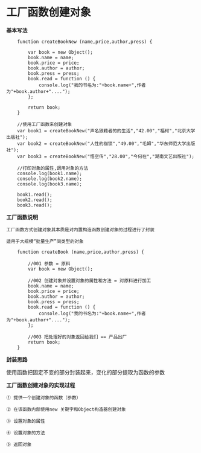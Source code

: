 # 工厂函数创建对象

**基本写法**
```
    function createBookNew (name,price,author,press) {

        var book = new Object();
        book.name = name;
        book.price = price;
        book.author = author;
        book.press = press;
        book.read = function () {
            console.log("我的书名为:"+book.name+",作者为"+book.author+"....");
        };

        return book;
    }

    //使用工厂函数来创建对象
    var book1 = createBookNew("声名狼藉者的的生活","42.00","福柯","北京大学出版社");
    var book2 = createBookNew("人性的枷锁","49.00","毛姆","华东师范大学出版社");
    var book3 = createBookNew("悟空传","28.00","今何在","湖南文艺出版社");

    //打印对象的属性,调用对象的方法
    console.log(book1.name);
    console.log(book2.name);
    console.log(book3.name);

    book1.read();
    book2.read();
    book3.read();

```
**工厂函数说明**

`工厂函数方式创建对象其本质是对内置构造函数创建对象的过程进行了封装`

`适用于大规模“批量生产”同类型的对象`
```
    function createBook (name,price,author,press) {

        //001 参数 = 原料
        var book = new Object();

        //002 创建对象并设置对象的属性和方法 = 对原料进行加工
        book.name = name;
        book.price = price;
        book.author = author;
        book.press = press;
        book.read = function () {
            console.log("我的书名为:"+book.name+",作者为"+book.author+"....");
        };

        //003 把处理好的对象返回给我们 == 产品出厂
        return book;
    }
```
**封装思路**

使用函数把固定不变的部分封装起来，变化的部分提取为函数的参数

**工厂函数创建对象的实现过程**

`① 提供一个创建对象的函数（参数）`

`② 在该函数内部使用new 关键字和Object构造器创建对象`

`③ 设置对象的属性`

`④ 设置对象的方法`

`⑤ 返回对象`


